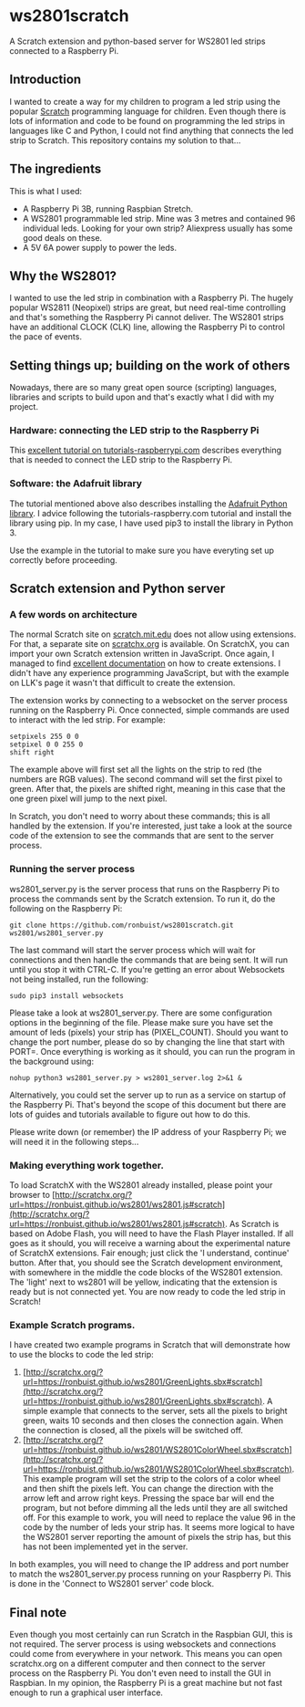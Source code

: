 # ws2801scratch
A Scratch extension and python-based server for WS2801 led strips connected to a Raspberry Pi.

## Introduction
I wanted to create a way for my children to program a led strip using the popular [Scratch](http://scratch.mit.edu/) programming language for children. Even though there is lots of information and code to be found on programming the led strips in languages like C and Python, I could not find anything that connects the led strip to Scratch. This repository contains my solution to that...

## The ingredients
This is what I used:

* A Raspberry Pi 3B, running Raspbian Stretch.
* A WS2801 programmable led strip. Mine was 3 metres and contained 96 individual leds. Looking for your own strip? Aliexpress usually has some good deals on these.
* A 5V 6A power supply to power the leds.

## Why the WS2801?
I wanted to use the led strip in combination with a Raspberry Pi. The hugely popular WS2811 (Neopixel) strips are great, but need real-time controlling and that's something the Raspberry Pi cannot deliver. The WS2801 strips have an additional CLOCK (CLK) line, allowing the Raspberry Pi to control the pace of events.

## Setting things up; building on the work of others
Nowadays, there are so many great open source (scripting) languages, libraries and scripts to build upon and that's exactly what I did with my  project.

### Hardware: connecting the LED strip to the Raspberry Pi
This [excellent tutorial on tutorials-raspberrypi.com](https://tutorials-raspberrypi.com/how-to-control-a-raspberry-pi-ws2801-rgb-led-strip/) describes everything that is needed to connect the LED strip to the Raspberry Pi.

### Software: the Adafruit library
The tutorial mentioned above also describes installing the [Adafruit Python library](https://github.com/adafruit/Adafruit_Python_WS2801). I advice following the tutorials-raspberry.com tutorial and install the library using pip. In my case, I have used pip3 to install the library in Python 3.

Use the example in the tutorial to make sure you have everyting set up correctly before proceeding.

## Scratch extension and Python server

### A few words on architecture
The normal Scratch site on [scratch.mit.edu](http://scratch.mit.edu) does not allow using extensions. For that, a separate site on [scratchx.org](http://scratchx.org) is available. On ScratchX, you can import your own Scratch extension written in JavaScript. Once again, I managed to find [excellent documentation](https://github.com/LLK/scratchx/wiki) on how to create extensions. I didn't have any experience programming JavaScript, but with the example on LLK's page it wasn't that difficult to create the extension.

The extension works by connecting to a websocket on the server process running on the Raspberry Pi. Once connected, simple commands are used to interact with the led strip. For example:

```
setpixels 255 0 0
setpixel 0 0 255 0
shift right
```
The example above will first set all the lights on the strip to red (the numbers are RGB values). The second command will set the first pixel to green. After that, the pixels are shifted right, meaning in this case that the one green pixel will jump to the next pixel.

In Scratch, you don't need to worry about these commands; this is all handled by the extension. If you're interested, just take a look at the source code of the extension to see the commands that are sent to the server process.

### Running the server process
ws2801_server.py is the server process that runs on the Raspberry Pi to process the commands sent by the Scratch extension. To run it, do the following on the Raspberry Pi:

```
git clone https://github.com/ronbuist/ws2801scratch.git
ws2801/ws2801_server.py
```
The last command will start the server process which will wait for connections and then handle the commands that are being sent. It will run until you stop it with CTRL-C. If you're getting an error about Websockets not being installed, run the following:
```
sudo pip3 install websockets
```
Please take a look at ws2801_server.py. There are some configuration options in the beginning of the file. Please make sure you have set the amount of leds (pixels) your strip has (PIXEL_COUNT). Should you want to change the port number, please do so by changing the line that start with PORT=. Once everything is working as it should, you can run the program in the background using:
```
nohup python3 ws2801_server.py > ws2801_server.log 2>&1 & 
```
Alternatively, you could set the server up to run as a service on startup of the Raspberry Pi. That's beyond the scope of this document but there are lots of guides and tutorials available to figure out how to do this.

Please write down (or remember) the IP address of your Raspberry Pi; we will need it in the following steps...

### Making everything work together.
To load ScratchX with the WS2801 already installed, please point your browser to [http://scratchx.org/?url=https://ronbuist.github.io/ws2801/ws2801.js#scratch](http://scratchx.org/?url=https://ronbuist.github.io/ws2801/ws2801.js#scratch). As Scratch is based on Adobe Flash, you will need to have the Flash Player installed. If all goes as it should, you will receive a warning about the experimental nature of ScratchX extensions. Fair enough; just click the 'I understand, continue' button. After that, you should see the Scratch development environment, with somewhere in the middle the code blocks of the WS2801 extension. The 'light' next to ws2801 will be yellow, indicating that the extension is ready but is not connected yet. You are now ready to code the led strip in Scratch!

### Example Scratch programs.
I have created two example programs in Scratch that will demonstrate how to use the blocks to code the led strip:

1. [http://scratchx.org/?url=https://ronbuist.github.io/ws2801/GreenLights.sbx#scratch](http://scratchx.org/?url=https://ronbuist.github.io/ws2801/GreenLights.sbx#scratch). A simple example that connects to the server, sets all the pixels to bright green, waits 10 seconds and then closes the connection again. When the connection is closed, all the pixels will be switched off.
2. [http://scratchx.org/?url=https://ronbuist.github.io/ws2801/WS2801ColorWheel.sbx#scratch](http://scratchx.org/?url=https://ronbuist.github.io/ws2801/WS2801ColorWheel.sbx#scratch). This example program will set the strip to the colors of a color wheel and then shift the pixels left. You can change the direction with the arrow left and arrow right keys. Pressing the space bar will end the program, but not before dimming all the leds until they are all switched off. For this example to work, you will need to replace the value 96 in the code by the number of leds your strip has. It seems more logical to have the WS2801 server reporting the amount of pixels the strip has, but this has not been implemented yet in the server.

In both examples, you will need to change the IP address and port number to match the ws2801_server.py process running on your Raspberry Pi. This is done in the 'Connect to WS2801 server' code block.

## Final note
Even though you most certainly can run Scratch in the Raspbian GUI, this is not required. The server process is using websockets and connections could come from everywhere in your network. This means you can open scratchx.org on a different computer and then connect to the server process on the Raspberry Pi. You don't even need to install the GUI in Raspbian. In my opinion, the Raspberry Pi is a great machine but not fast enough to run a graphical user interface.
